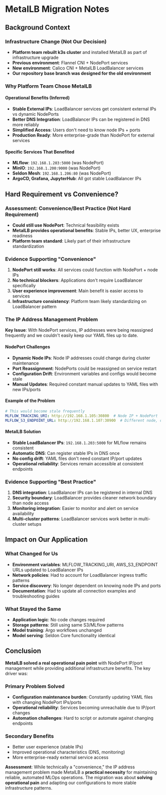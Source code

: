 # MetalLB Migration Notes

## Background Context

### Infrastructure Change (Not Our Decision)
- **Platform team rebuilt k3s cluster** and installed MetalLB as part of infrastructure upgrade
- **Previous environment**: Flannel CNI + NodePort services
- **New environment**: Calico CNI + MetalLB LoadBalancer services
- **Our repository base branch was designed for the old environment**

### Why Platform Team Chose MetalLB

#### Operational Benefits (Inferred)
- **Stable External IPs**: LoadBalancer services get consistent external IPs vs dynamic NodePorts
- **Better DNS Integration**: LoadBalancer IPs can be registered in DNS more reliably
- **Simplified Access**: Users don't need to know node IPs + ports
- **Production Ready**: More enterprise-grade than NodePort for external services

#### Specific Services That Benefited
- **MLflow**: `192.168.1.203:5000` (was NodePort)
- **MinIO**: `192.168.1.200:9000` (was NodePort)  
- **Seldon Mesh**: `192.168.1.206:80` (was NodePort)
- **ArgoCD, Grafana, JupyterHub**: All got stable LoadBalancer IPs

## Hard Requirement vs Convenience?

### Assessment: **Convenience/Best Practice** (Not Hard Requirement)
- **Could still use NodePort**: Technical feasibility exists
- **MetalLB provides operational benefits**: Stable IPs, better UX, enterprise readiness
- **Platform team standard**: Likely part of their infrastructure standardization

### Evidence Supporting "Convenience"
1. **NodePort still works**: All services could function with NodePort + node IPs
2. **No technical blockers**: Applications don't require LoadBalancer specifically
3. **User experience improvement**: Main benefit is easier access to services
4. **Infrastructure consistency**: Platform team likely standardizing on LoadBalancer pattern

### The IP Address Management Problem
**Key Issue**: With NodePort services, IP addresses were being reassigned frequently and we couldn't easily keep our YAML files up to date.

#### NodePort Challenges
- **Dynamic Node IPs**: Node IP addresses could change during cluster maintenance
- **Port Reassignment**: NodePorts could be reassigned on service restart
- **Configuration Drift**: Environment variables and configs would become stale
- **Manual Updates**: Required constant manual updates to YAML files with new IPs/ports

#### Example of the Problem
```yaml
# This would become stale frequently
MLFLOW_TRACKING_URI: http://192.168.1.105:30800  # Node IP + NodePort
MLFLOW_S3_ENDPOINT_URL: http://192.168.1.107:30900  # Different node, different port
```

#### MetalLB Solution
- **Stable LoadBalancer IPs**: `192.168.1.203:5000` for MLflow remains consistent
- **Automatic DNS**: Can register stable IPs in DNS once
- **No config drift**: YAML files don't need constant IP/port updates
- **Operational reliability**: Services remain accessible at consistent endpoints

### Evidence Supporting "Best Practice"
1. **DNS integration**: LoadBalancer IPs can be registered in internal DNS
2. **Security boundary**: LoadBalancer provides cleaner network boundary than node access
3. **Monitoring integration**: Easier to monitor and alert on service availability
4. **Multi-cluster patterns**: LoadBalancer services work better in multi-cluster setups

## Impact on Our Application

### What Changed for Us
- **Environment variables**: MLFLOW_TRACKING_URI, AWS_S3_ENDPOINT URLs updated to LoadBalancer IPs
- **Network policies**: Had to account for LoadBalancer ingress traffic patterns
- **Service discovery**: No longer dependent on knowing node IPs and ports
- **Documentation**: Had to update all connection examples and troubleshooting guides

### What Stayed the Same
- **Application logic**: No code changes required
- **Storage patterns**: Still using same S3/MLflow patterns
- **Model training**: Argo workflows unchanged
- **Model serving**: Seldon Core functionality identical

## Conclusion

**MetalLB solved a real operational pain point** with NodePort IP/port management while providing additional infrastructure benefits. The key driver was:

### Primary Problem Solved
- **Configuration maintenance burden**: Constantly updating YAML files with changing NodePort IPs/ports
- **Operational reliability**: Services becoming unreachable due to IP/port changes
- **Automation challenges**: Hard to script or automate against changing endpoints

### Secondary Benefits  
- Better user experience (stable IPs)
- Improved operational characteristics (DNS, monitoring)
- More enterprise-ready external service access

**Assessment**: While technically a "convenience," the IP address management problem made MetalLB a **practical necessity** for maintaining reliable, automated MLOps operations. The migration was about **solving operational pain** and adapting our configurations to more stable infrastructure patterns.
